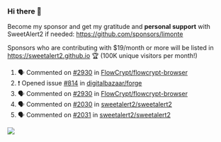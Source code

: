 ### Hi there 👋

Become my sponsor and get my gratitude and **personal support** with SweetAlert2 if needed: https://github.com/sponsors/limonte

Sponsors who are contributing with $19/month or more will be listed in https://sweetalert2.github.io 🏆 (100K unique visitors per month!)

<!--START_SECTION:activity-->
1. 🗣 Commented on [#2930](https://github.com//FlowCrypt/flowcrypt-browser/issues/2930) in [FlowCrypt/flowcrypt-browser](https://github.com//FlowCrypt/flowcrypt-browser)
2. ❗️ Opened issue [#814](https://github.com//digitalbazaar/forge/issues/814) in [digitalbazaar/forge](https://github.com//digitalbazaar/forge)
3. 🗣 Commented on [#2930](https://github.com//FlowCrypt/flowcrypt-browser/issues/2930) in [FlowCrypt/flowcrypt-browser](https://github.com//FlowCrypt/flowcrypt-browser)
4. 🗣 Commented on [#2030](https://github.com//sweetalert2/sweetalert2/issues/2030) in [sweetalert2/sweetalert2](https://github.com//sweetalert2/sweetalert2)
5. 🗣 Commented on [#2031](https://github.com//sweetalert2/sweetalert2/issues/2031) in [sweetalert2/sweetalert2](https://github.com//sweetalert2/sweetalert2)
<!--END_SECTION:activity-->

![](https://github-readme-stats.vercel.app/api?username=limonte&theme=vue&show_icons=true)
